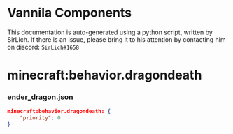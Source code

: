 # Vannila Components
This documentation is auto-generated using a python script, written by SirLich. If there is an issue, please bring it to his attention by contacting him on discord: `SirLich#1658`

# minecraft:behavior.dragondeath
### ender_dragon.json
```JSON
minecraft:behavior.dragondeath: {
    "priority": 0
}
```

